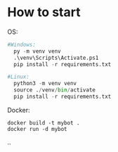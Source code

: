# How to start


OS:
```python
#Windows:
  py -m venv venv
  .\venv\Scripts\Activate.ps1
  pip install -r requirements.txt

#Linux:
  python3 -m venv venv
  source ./venv/bin/activate
  pip install -r requirements.txt
```

Docker:
```docker
docker build -t mybot .
docker run -d mybot
```

..